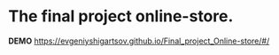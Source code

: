 # The final project online-store.

**DEMO** https://evgeniyshigartsov.github.io/Final_project_Online-store/#/